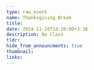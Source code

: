 ```yaml
---
type: raw_event
name: Thanksgiving Break
title: 
date: 2024-11-28T14:20:00+3:30
description: No Class
tldr: 
hide_from_announcments: true
thumbnail:
links:
---
```


